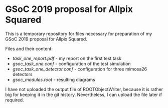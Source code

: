 # GSoC 2019 proposal for Allpix Squared
This is a temporary repository for files necessary for preparation of my GSoC 2019 proposal for Allpix Squared.

Files and their content:
- _task_one_report.pdf_ - my report on the first test task
- _gsoc_task_one.conf_ - configuration of the test simulation
- _gsoc_task_one_detector.conf_ - configuration for three mimosa26 detectors
- _gsoc_modules.root_ - resulting diagrams

I have not uploaded the output file of ROOTObjectWriter, because it is rather big for keeping it in the git history. 
Nevertheless, I can upload the file later if required.

